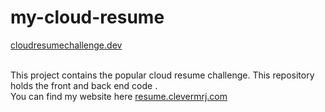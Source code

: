 # my-cloud-resume

[cloudresumechallenge.dev](https://cloudresumechallenge.dev/instructions)

<br>This project contains the popular cloud resume challenge. This repository holds the front and back end code .<br> 
You can find my website here [resume.clevermrj.com](https://resume.clevermrj.com)

